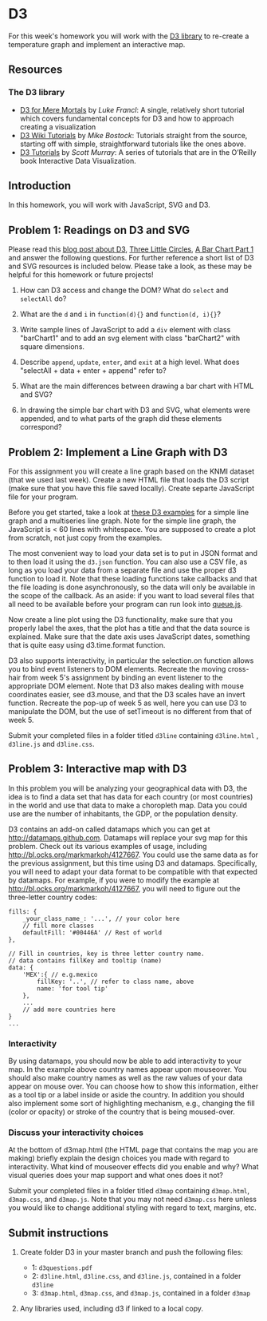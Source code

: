 # D3

For this week's homework you will work with the [D3 library][D3website] to
re-create a temperature graph and implement an interactive map.

[D3website]: http://d3js.org/

## Resources

### The D3 library

* [D3 for Mere Mortals] by *Luke Francl*: A single, relatively short tutorial
  which covers fundamental concepts for D3 and how to approach creating a
  visualization
* [D3 Wiki Tutorials] by *Mike Bostock*: Tutorials straight from the source,
  starting off with simple, straightforward tutorials like the ones above.
* [D3 Tutorials] by *Scott Murray*: A series of tutorials that are in the
  O’Reilly book Interactive Data Visualization.

[D3 for Mere Mortals]: http://www.recursion.org/d3-for-mere-mortals/
[D3 Wiki Tutorials]: https://github.com/mbostock/d3/wiki/Tutorials
[D3 Tutorials]: http://alignedleft.com/tutorials/d3/


## Introduction

In this homework, you will work with JavaScript, SVG and D3. 

## Problem 1: Readings on D3 and SVG

Please read this [blog post about D3], [Three Little Circles], [A Bar Chart
Part 1] and answer the following questions. For further reference a short list
of D3 and SVG resources is included below. Please take a look, as these may be
helpful for this homework or future projects!

[blog post about D3]: http://www.jeromecukier.net/blog/2013/03/05/d3-tutorial-at-strata-redux/
[Three Little Circles]: http://mbostock.github.io/d3/tutorial/circle.html
[A Bar Chart Part 1]: http://mbostock.github.io/d3/tutorial/bar-1.html

1. How can D3 access and change the DOM? What do `select` and `selectAll` do?

2. What are the `d` and `i` in `function(d){}` and `function(d, i){}`?

3. Write sample lines of JavaScript to add a `div` element with class
   "barChart1" and to add an svg element with class "barChart2" with square
   dimensions.

4. Describe `append`, `update`, `enter`, and `exit` at a high level. What does
   "selectAll + data + enter + append" refer to?

5. What are the main differences between drawing a bar chart with HTML and SVG?

6. In drawing the simple bar chart with D3 and SVG, what elements were
   appended, and to what parts of the graph did these elements correspond?


## Problem 2: Implement a Line Graph with D3

For this assignment you will create a line graph based on the KNMI dataset (that we used last week).
Create a new HTML file that loads the D3 script (make sure that you have this file saved locally).
Create separte JavaScript file for your program.

Before you get started, take a look at [these D3 examples] for a simple line
graph and a multiseries line graph. Note for the simple line graph, the
JavaScript is < 60 lines with whitespace. You are supposed to create a plot
from scratch, not just copy from the examples.

[these D3 examples]: https://github.com/mbostock/d3/wiki/Gallery

The most convenient way to load your data set is to put in JSON format and to
then load it using the `d3.json` function. You can also use a CSV file, as long as you load your data from a separate file and use the proper d3 function to load it. Note that these loading functions take callbacks and that the
file loading is done asynchronously, so the data will only be available in
the scope of the callback. As an aside: if you want to load several files
that all need to be available before your program can run look into 
[queue.js].

[queue.js]: [https://github.com/mbostock/queue]

Now create a line plot using the D3 functionality, make sure that you properly
label the axes, that the plot has a title and that the data source is 
explained. Make sure that the date axis uses JavaScript dates, something that is
quite easy using d3.time.format function.

D3 also supports interactivity, in particular the selection.on
function allows you to bind event listeners to DOM elements. Recreate the 
moving cross-hair from week 5's assignment by binding an event listener
to the appropriate DOM element. Note that D3 also makes dealing with mouse
coordinates easier, see d3.mouse, and that the D3 scales
have an invert function. Recreate the pop-up of week 5 as well, 
here you can use D3 to manipulate the DOM, but the use of setTimeout
is no different from that of week 5.

Submit your completed files in a folder titled `d3line` containing `d3line.html` , `d3line.js` and
`d3line.css`.


## Problem 3: Interactive map with D3

In this problem you will be analyzing your geographical data with D3, the idea
is to find a data set that has data for each country (or most countries) in the
world and use that data to make a choropleth map. Data you could use are the number
of inhabitants, the GDP, or the population density.

D3 contains an add-on called datamaps which you can get at
<http://datamaps.github.com>. Datamaps will replace your svg map for this
problem. Check out its various examples of usage, including
<http://bl.ocks.org/markmarkoh/4127667>. You could use  the same data as for the previous assignment, but this time using D3 and datamaps. Specifically, you will need to
adapt your data format to be compatible with that expected by datamaps. For
example, if you were to modify the example at 
<http://bl.ocks.org/markmarkoh/4127667>, you will need to figure out the 
three-letter country codes:

	fills: {
		_your_class_name_: '...', // your color here
		// fill more classes
		defaultFill: '#00446A' // Rest of world
	},
	
	// Fill in countries, key is three letter country name.
	// data contains fillKey and tooltip (name)
	data: {
		'MEX':{ // e.g.mexico
			fillKey: '..', // refer to class name, above
			name: 'for tool tip'
		},
		...
		// add more countries here
	}
	...

### Interactivity

By using datamaps, you should now be able to add interactivity to your map. In
the example above country names appear upon mouseover. You should also make
country names as well as the raw values of your data appear on mouse over. You
can choose how to show this information, either as a tool tip or a label inside
or aside the country. In addition you should also implement some sort of
highlighting mechanism, e.g., changing the fill (color or opacity) or stroke of
the country that is being moused-over.

### Discuss your interactivity choices

At the bottom of d3map.html (the HTML page that contains the map you are making)
briefly explain the design choices you made with
regard to interactivity. What kind of mouseover effects did you enable and why?
What visual queries does your map support and what ones does it not?

Submit your completed files in a folder titled `d3map` containing `d3map.html`,
`d3map.css`, and `d3map.js`. Note that you may not need `d3map.css` here unless you
would like to change additional styling with regard to text, margins, etc.

## Submit instructions

1. Create folder D3 in your master branch and push the following files:
   * 1: `d3questions.pdf`
   * 2: `d3line.html`, `d3line.css`, and `d3line.js`, contained in a folder `d3line`
   * 3: `d3map.html`, `d3map.css`, and `d3map.js`, contained in a folder `d3map`

2. Any libraries used, including d3 if linked to a local copy.
